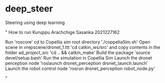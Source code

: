 # deep_steer
Steering using deep learning

"
How to run Kuruppu Arachchige Sasanka 2021227162

Run 'roscore'
cd to Copellia sim root directory './coppeliaSim.sh'
Open scene in vrepscene/dronet_1.ttt
'cd catkin_ws/src' and copy contents in the folder ad_project_src
'cd .. && catkin_make' Build the package
'source devel/setup.bash'
Run the simulation in Copellia Sim
Launch the dronet perception node 'roslaunch dronet_perception dronet_launch.launch'
Launch the robot control node 'rosrun dronet_perception robot_node.py'

"
